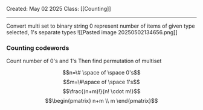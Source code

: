 Created: May 02 2025
Class:  [[Counting]]
- - -
Convert multi set to binary string
0 represent number of items of given type selected, 1's separate types
![[Pasted image 20250502134656.png]]
### Counting codewords
Count number of 0's and 1's
Then find permutation of multiset

$$n=\# \space of \space 0's$$
$$m=\#\space of \space 1's$$$$\frac{(n+m)!}{n! \cdot m!}$$$$\begin{pmatrix}
           n+m \\
           m
         \end{pmatrix}$$
 